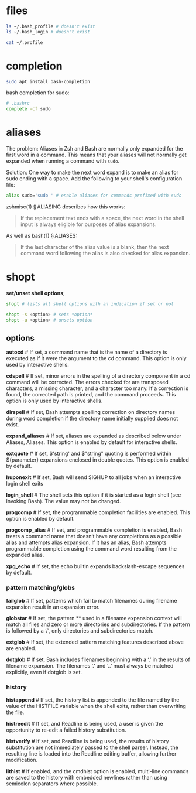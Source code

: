 # files

```sh
ls ~/.bash_profile # doesn't exist
ls ~/.bash_login # doesn't exist

cat ~/.profile
```

# completion

```sh
sudo apt install bash-completion
```

bash completion for sudo:

```sh
# .bashrc
complete -cf sudo
```
# aliases

The problem: Aliases in Zsh and Bash are normally only expanded for the first word in a command. This means that your aliases will not normally get expanded when running a command with `sudo`. 

Solution: One way to make the next word expand is to make an alias for sudo ending with a space. Add the following to your shell's configuration file:

```sh
alias sudo='sudo ' # enable aliases for commands prefixed with sudo
```

zshmisc(1) § ALIASING describes how this works:

> If the replacement text ends with a space, the next word in the shell input is always eligible for purposes of alias expansions.

As well as bash(1) § ALIASES:
> If the last character of the alias value is a blank, then the next command word following the alias is also checked for alias expansion.

# shopt

**set/unset shell options**; 

```sh
shopt # lists all shell options with an indication if set or not

shopt -s <option> # sets *option*
shopt -u <option> # unsets option
```

## options

**autocd** # If set, a command name that is the name of a directory is executed as if it were the argument to the cd command. This option is only used by interactive shells.

**cdspell** # If set, minor errors in the spelling of a directory component in a cd command will be corrected. The errors checked for are transposed characters, a missing character, and a character too many. If a correction is found, the corrected path is printed, and the command proceeds. This option is only used by interactive shells.

**dirspell** # If set, Bash attempts spelling correction on directory names during word completion if the directory name initially supplied does not exist.

**expand_aliases** # If set, aliases are expanded as described below under Aliases, Aliases. This option is enabled by default for interactive shells.

**extquote** # If set, $'string' and $"string" quoting is performed within ${parameter} expansions enclosed in double quotes. This option is enabled by default.

**huponexit** # If set, Bash will send SIGHUP to all jobs when an interactive login shell exits

**login_shell** # The shell sets this option if it is started as a login shell (see Invoking Bash). The value may not be changed.

**progcomp** # If set, the programmable completion facilities are enabled. This option is enabled by default.

**progcomp_alias** # If set, and programmable completion is enabled, Bash treats a command name that doesn’t have any completions as a possible alias and attempts alias expansion. If it has an alias, Bash attempts programmable completion using the command word resulting from the expanded alias.

**xpg_echo** # If set, the echo builtin expands backslash-escape sequences by default.

### pattern matching/globs

**failglob** # If set, patterns which fail to match filenames during filename expansion result in an expansion error.

**globstar** # If set, the pattern ** used in a filename expansion context will match all files and zero or more directories and subdirectories. If the pattern is followed by a ‘/’, only directories and subdirectories match.

**extglob** # If set, the extended pattern matching features described above are enabled.

**dotglob** # If set, Bash includes filenames beginning with a ‘.’ in the results of filename expansion. The filenames ‘.’ and ‘..’ must always be matched explicitly, even if dotglob is set.

### history

**histappend** # If set, the history list is appended to the file named by the value of the HISTFILE variable when the shell exits, rather than overwriting the file.

**histreedit** # If set, and Readline is being used, a user is given the opportunity to re-edit a failed history substitution.

**histverify** # If set, and Readline is being used, the results of history substitution are not immediately passed to the shell parser. Instead, the resulting line is loaded into the Readline editing buffer, allowing further modification.

**lithist** # If enabled, and the cmdhist option is enabled, multi-line commands are saved to the history with embedded newlines rather than using semicolon separators where possible.
